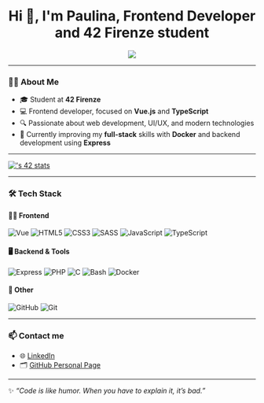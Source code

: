 <h1 align="center">Hi 👋, I'm Paulina, Frontend Developer and 42 Firenze student</h1>

<p align="center">
  <img src="https://readme-typing-svg.herokuapp.com?font=Fira+Code&size=22&pause=1000&center=true&vCenter=true&width=435&lines=Frontend+Developer;42+Firenze+Student;Vue+%7C+HTML+%7C+CSS+%7C+JS+%7C+TS;Always+learning+new+tech" />
</p>

---

### 👩‍💻 About Me

- 🎓 Student at **42 Firenze**
- 💻 Frontend developer, focused on **Vue.js** and **TypeScript**
- 🔍 Passionate about web development, UI/UX, and modern technologies
- 🌱 Currently improving my **full-stack** skills with **Docker** and backend development using **Express**

---

[![<plichota>'s 42 stats](https://badge.mediaplus.ma/darkblue/<plichota>)](https://github.com/oakoudad/badge42)

---

### 🛠️ Tech Stack

#### 👩‍💻 Frontend
![Vue](https://img.shields.io/badge/Vue.js-35495E?logo=vue.js&logoColor=4FC08D)
![HTML5](https://img.shields.io/badge/HTML5-E34F26?logo=html5&logoColor=white)
![CSS3](https://img.shields.io/badge/CSS3-1572B6?logo=css3&logoColor=white)
![SASS](https://img.shields.io/badge/Sass-hotpink?logo=sass&logoColor=white)
![JavaScript](https://img.shields.io/badge/JavaScript-F7DF1E?logo=javascript&logoColor=black)
![TypeScript](https://img.shields.io/badge/TypeScript-007ACC?logo=typescript&logoColor=white)

#### 🖥 Backend & Tools
![Express](https://img.shields.io/badge/Express.js-000000?logo=express&logoColor=white)
![PHP](https://img.shields.io/badge/PHP-777BB4?logo=php&logoColor=white)
![C](https://img.shields.io/badge/C-00599C?logo=c&logoColor=white)
![Bash](https://img.shields.io/badge/Bash-121011?logo=gnu-bash&logoColor=white)
![Docker](https://img.shields.io/badge/Docker-2496ED?logo=docker&logoColor=white)

#### 🔧 Other
![GitHub](https://img.shields.io/badge/GitHub-181717?logo=github&logoColor=white)
![Git](https://img.shields.io/badge/Git-F05032?logo=git&logoColor=white)

---


### 📫 Contact me

- 🌐 [LinkedIn](https://www.linkedin.com/in/paulina-lichota-6a1b05178/)
- 🗂️ [GitHub Personal Page](https://paulich07.github.io/)


---

✨ _“Code is like humor. When you have to explain it, it’s bad.”_
